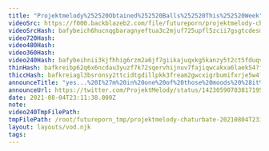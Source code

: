 ```yaml
---
title: "Projektmelody%252520Obtained%252520Balls%252520This%252520Week"
videoSrc: https://f000.backblazeb2.com/file/futureporn/projektmelody-chaturbate-2021-08-04.mp4
videoSrcHash: bafybeich6hucnqgbaragnyeftua3c2mjuf725upfl5zcii7gsgtcdesmyi
video720Hash: 
video480Hash: 
video360Hash: 
video240Hash: bafybeihnii3kjfhhig6rzm2a6jf7giikajuqxkg5kanzy5t2ct5fduqv2e?filename=projektmelody-chaturbate-20210804T231138Z-240p.mp4
thinHash: bafkreibp62q6x6ncdau3yuzf7k72sqervhijnuv7fajiqwcakxa6laek54?filename=20210804T231138Z_thin.jpg
thiccHash: bafkreiagl3bsronsy2ttcidtgdillpkk3fream2gwcxigrbumifxrje5w4?filename=20210804T231138Z_thicc.jpg
announceTitle: "yes...%20I%27m%20in%20one%20of%20those%20moods%20%28it%27s%20been%20a%20while%29%20%20Link-----%3E"
announceUrl: https://twitter.com/ProjektMelody/status/1423059078381719564
date: 2021-08-04T23:11:38.000Z
note: 
video240TmpFilePath: 
tmpFilePath: /root/futureporn_tmp/projektmelody-chaturbate-20210804T231138Z.mp4
layout: layouts/vod.njk
tags:
---
```


